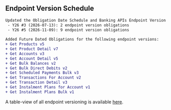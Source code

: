 
## Endpoint Version Schedule

```diff
Updated the Obligation Date Schedule and Banking APIs Endpoint Version Schedule with the following changes:
 - Y26 #3 (2026-07-13): 2 endpoint version obligations
 - Y26 #5 (2026-11-09): 9 endpoint version obligations
 
Added Future Dated Obligations for the following endpoint versions:
+ Get Products v5
+ Get Product Detail v7
+ Get Accounts v3
+ Get Account Detail v5
+ Get Bulk Balances v2
+ Get Bulk Direct Debits v2
+ Get Scheduled Payments Bulk v3
+ Get Transactions For Account v2
+ Get Transaction Detail v3
+ Get Instalment Plans for Account v1
+ Get Instalment Plans Bulk v1
```

A table-view of all endpoint versioning is available <a href='includes/endpoint-version-schedule/#endpoint-version-schedule'>here</a>.
